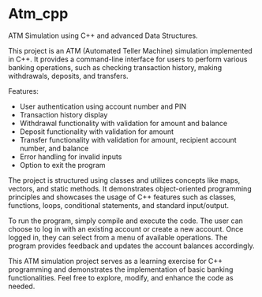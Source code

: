 # Atm_cpp
ATM Simulation using C++ and advanced Data Structures.

This project is an ATM (Automated Teller Machine) simulation implemented in C++. It provides a command-line interface for users to perform various banking operations, such as checking transaction history, making withdrawals, deposits, and transfers.

Features:
- User authentication using account number and PIN
- Transaction history display
- Withdrawal functionality with validation for amount and balance
- Deposit functionality with validation for amount
- Transfer functionality with validation for amount, recipient account number, and balance
- Error handling for invalid inputs
- Option to exit the program

The project is structured using classes and utilizes concepts like maps, vectors, and static methods. It demonstrates object-oriented programming principles and showcases the usage of C++ features such as classes, functions, loops, conditional statements, and standard input/output.

To run the program, simply compile and execute the code. The user can choose to log in with an existing account or create a new account. Once logged in, they can select from a menu of available operations. The program provides feedback and updates the account balances accordingly.

This ATM simulation project serves as a learning exercise for C++ programming and demonstrates the implementation of basic banking functionalities. Feel free to explore, modify, and enhance the code as needed.
